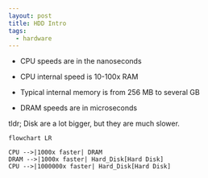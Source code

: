 ```yaml
---
layout: post
title: HDD Intro
tags:
  - hardware
---
```

- CPU speeds are in the nanoseconds
- CPU internal speed is 10-100x RAM
- Typical internal memory is from 256 MB to several GB

- DRAM speeds are in microseconds


tldr; Disk are a lot bigger, but they are much slower.

```mermaid
flowchart LR 

CPU -->|1000x faster| DRAM 
DRAM -->|1000x faster| Hard_Disk[Hard Disk] 
CPU -->|1000000x faster| Hard_Disk[Hard Disk] 
```
